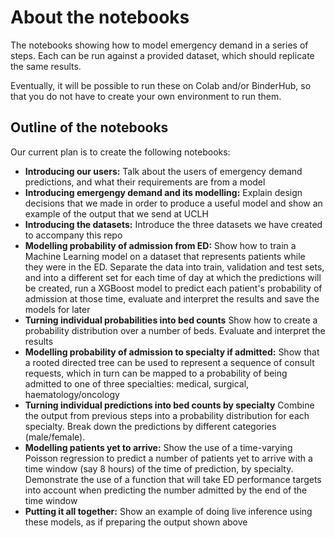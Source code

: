 # About the notebooks

The notebooks showing how to model emergency demand in a series of steps. Each can be run against a provided dataset, which should replicate the same results. 

Eventually, it will be possible to run these on Colab and/or BinderHub, so that you do not have to create your own environment to run them. 

## Outline of the notebooks

Our current plan is to create the following notebooks:

- **Introducing our users:** Talk about the users of emergency demand predictions, and what their requirements are from a model
- **Introducing emergengy demand and its modelling:** Explain design decisions that we made in order to produce a useful model and show an example of the output that we send at UCLH
- **Introducing the datasets:** Introduce the three datasets we have created to accompany this repo
- **Modelling probability of admission from ED:** Show how to train a Machine Learning model on a dataset that represents patients while they were in the ED. Separate the data into train, validation and test sets, and into a different set for each time of day at which the predictions will be created, run a XGBoost model to predict each patient's probability of admission at those time, evaluate and interpret the results and save the models for later
- **Turning individual probabilities into bed counts** Show how to create a probability distribution over a number of beds. Evaluate and interpret the results
- **Modelling probability of admission to specialty if admitted:** Show that a rooted directed tree can be used to represent a sequence of consult requests, which in turn can be mapped to a probability of being admitted to one of three specialties: medical, surgical, haematology/oncology
- **Turning individual predictions into bed counts by specialty** Combine the output from previous steps into a probability distribution for each specialty. Break down the predictions by different categories (male/female). 
- **Modelling patients yet to arrive:** Show the use of a time-varying Poisson regression to predict a number of patients yet to arrive with a time window (say 8 hours) of the time of prediction, by specialty. Demonstrate the use of a function that will take ED performance targets into account when predicting the number admitted by the end of the time window
- **Putting it all together:** Show an example of doing live inference using these models, as if preparing the output shown above